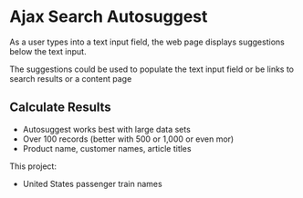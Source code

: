 # Ajax Search Autosuggest

As a user types into a text input field, the web page displays suggestions below the text input.

The suggestions could be used to populate the text input field or be links to search results or a content page

## Calculate Results

* Autosuggest works best with large data sets
* Over 100 records (better with 500 or 1,000 or even mor)
* Product name, customer names, article titles

This project:

* United States passenger train names
